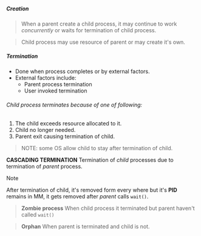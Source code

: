 ##### Creation
> When a parent create a child process, it may continue to work *concurrently* or waits for termination of child process.

> Child process may use resource of parent or may create it's own.

##### Termination
- Done when process completes or by external factors.
- External factors include:
	- Parent process termination
	- User invoked termination

###### Child process terminates because of one of following:
1. The child exceeds resource allocated to it.
2. Child no longer needed.
3. Parent exit causing termination of child. 
>NOTE: some OS allow child to stay after termination of child.

**CASCADING TERMINATION**
Termination of *child* processes due to termination of *parent* process.

>[!note]
>After termination of child, it's removed form every where but it's **PID** remains in MM, it gets removed after *parent* calls `wait()`.

>**Zombie process** 
>When child process it terminated but parent haven't called `wait()`

>**Orphan**
>When parent is terminated and child is not.


